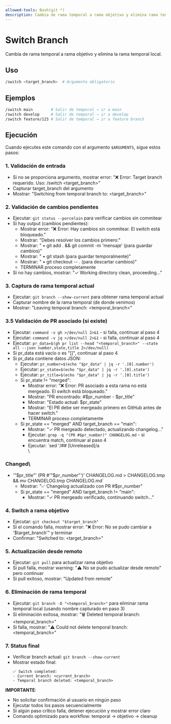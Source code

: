 ```yaml
---
allowed-tools: Bash(git *)
description: Cambia de rama temporal a rama objetivo y elimina rama temporal
---
```


# Switch Branch

Cambia de rama temporal a rama objetivo y elimina la rama temporal local.

## Uso
```bash
/switch <target_branch>  # Argumento obligatorio
```

## Ejemplos
```bash
/switch main        # Salir de temporal → ir a main
/switch develop     # Salir de temporal → ir a develop  
/switch feature/123 # Salir de temporal → ir a feature branch
```

## Ejecución

Cuando ejecutes este comando con el argumento `$ARGUMENTS`, sigue estos pasos:

### 1. Validación de entrada
- Si no se proporciona argumento, mostrar error: "❌ Error: Target branch requerido. Uso: /switch <target_branch>"
- Capturar target_branch del argumento
- Mostrar: "Switching from temporal branch to: <target_branch>"

### 2. Validación de cambios pendientes
- Ejecutar: `git status --porcelain` para verificar cambios sin commitear
- Si hay output (cambios pendientes):
  - Mostrar error: "❌ Error: Hay cambios sin commitear. El switch está bloqueado."
  - Mostrar: "Debes resolver los cambios primero:"
  - Mostrar: "  • git add . && git commit -m 'mensaje'  (para guardar cambios)"
  - Mostrar: "  • git stash  (para guardar temporalmente)"
  - Mostrar: "  • git checkout -- .  (para descartar cambios)"
  - TERMINAR proceso completamente
- Si no hay cambios, mostrar: "✓ Working directory clean, proceeding..."

### 3. Captura de rama temporal actual
- Ejecutar: `git branch --show-current` para obtener rama temporal actual
- Capturar nombre de la rama temporal (de donde venimos)
- Mostrar: "Leaving temporal branch: <temporal_branch>"

### 3.5 Validación de PR asociado (si existe)
- Ejecutar: `command -v gh >/dev/null 2>&1` - si falla, continuar al paso 4
- Ejecutar: `command -v jq >/dev/null 2>&1` - si falla, continuar al paso 4
- Ejecutar: `pr_data=$(gh pr list --head "<temporal_branch>" --state all --json number,state,title 2>/dev/null)`
- Si pr_data está vacío o es "[]", continuar al paso 4
- Si pr_data contiene datos JSON:
  - Ejecutar: `pr_number=$(echo "$pr_data" | jq -r '.[0].number')`
  - Ejecutar: `pr_state=$(echo "$pr_data" | jq -r '.[0].state')`
  - Ejecutar: `pr_title=$(echo "$pr_data" | jq -r '.[0].title')`
  - Si pr_state != "merged":
    - Mostrar error: "❌ Error: PR asociado a esta rama no está mergeado. El switch está bloqueado."
    - Mostrar: "PR encontrado: #$pr_number - $pr_title"
    - Mostrar: "Estado actual: $pr_state"
    - Mostrar: "El PR debe ser mergeado primero en GitHub antes de hacer switch."
    - TERMINAR proceso completamente
  - Si pr_state == "merged" AND target_branch == "main":
    - Mostrar: "✓ PR mergeado detectado, actualizando changelog..."
    - Ejecutar: `grep -q "(PR #$pr_number)" CHANGELOG.md` - si encuentra match, continuar al paso 4
    - Ejecutar: `sed '/## \[Unreleased\]/a\
\
### Changed\
- '"$pr_title"' (PR #'"$pr_number"')' CHANGELOG.md > CHANGELOG.tmp && mv CHANGELOG.tmp CHANGELOG.md`
    - Mostrar: "✅ Changelog actualizado con PR #$pr_number"
  - Si pr_state == "merged" AND target_branch != "main":
    - Mostrar: "✓ PR mergeado verificado, continuando switch..."

### 4. Switch a rama objetivo
- Ejecutar: `git checkout "$target_branch"`
- Si el comando falla, mostrar error: "❌ Error: No se pudo cambiar a '$target_branch'" y terminar
- Confirmar: "Switched to: <target_branch>"

### 5. Actualización desde remoto
- Ejecutar: `git pull` para actualizar rama objetivo
- Si pull falla, mostrar warning: "⚠️ No se pudo actualizar desde remoto" pero continuar
- Si pull exitoso, mostrar: "Updated from remote"

### 6. Eliminación de rama temporal
- Ejecutar: `git branch -D "<temporal_branch>"` para eliminar rama temporal local (usando nombre capturado en paso 3)
- Si eliminación exitosa, mostrar: "🗑️ Deleted temporal branch: <temporal_branch>"
- Si falla, mostrar: "⚠️ Could not delete temporal branch: <temporal_branch>"

### 7. Status final
- Verificar branch actual: `git branch --show-current`
- Mostrar estado final:
  ```
  ✅ Switch completed:
  - Current branch: <current_branch>
  - Temporal branch deleted: <temporal_branch>
  ```

**IMPORTANTE**:
- No solicitar confirmación al usuario en ningún paso
- Ejecutar todos los pasos secuencialmente
- Si algún paso crítico falla, detener ejecución y mostrar error claro
- Comando optimizado para workflow: temporal → objetivo → cleanup